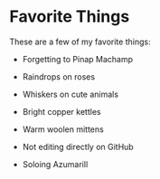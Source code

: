 # Favorite Things

These are a few of my favorite things:

- Forgetting to Pinap Machamp

- Raindrops on roses
- Whiskers on cute animals
- Bright copper kettles
- Warm woolen mittens
- Not editing directly on GitHub

- Soloing Azumarill
